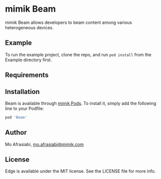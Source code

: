 # mimik Beam

mimik Beam allows developers to beam content among various heterogeneous devices.

## Example

To run the example project, clone the repo, and run `pod install` from the Example directory first.

## Requirements

## Installation

Beam is available through [mimik Pods](https://github.com/mimikpods). To install
it, simply add the following line to your Podfile:

```ruby
pod 'Beam'
```

## Author

Mo Afrasiabi, mo.afrasiabi@mimik.com

## License

Edge is available under the MIT license. See the LICENSE file for more info.
